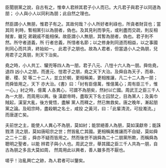 臣聞朋黨之說，自古有之，惟幸人君辨其君子小人而已。大凡君子與君子以同道為朋；
小人與小人以同利為朋；此自然之理也。

然臣謂小人無朋，惟君子有之。其故何哉？小人所好者利祿也，所貪者財貨也；當其同
利時，暫相黨引以為朋者，偽也。及其見利而爭先，或利盡而交疏，則反相賊害，雖兄
弟親戚不能相保。故臣謂小人無朋，其暫為朋者，偽也。君子則不然。所守者道義，所
行者忠義，所惜者名節；以之修身則同道而相益，以之事國則同心而共濟，終始如一。
此君子之朋也。故為人君者，但當退小人之偽朋，兒用君子之真朋，則天下治矣。

堯之時，小人共工、驩兜等四人為一朋，君子八元、八愷十六人為一朋。舜佐堯，退四
凶小人之朋，而進元、愷君子之朋，堯之天下大治。及舜自為天子，而皋、夔、稷、契
等二十二人，並立於朝，更相稱美，更相推讓，凡二十二人為一朋；而舜皆用之，天下
亦大治。《書》曰：「紂有臣億萬，惟億萬心；周有臣三千，惟一心。」紂之時，億萬
人各異心，可謂不為朋矣，然紂以亡國。周武王之臣三千人為一大朋，而周用以興。後
漢獻帝時，盡取天下名士囚禁之，目為黨人；及黃巾賊起，漢室大亂，後方覺悟，盡解
黨人而釋之，然已無救矣。唐之晚年，漸起朋黨之論。及昭宗時，盡殺朝之名士，咸投
之黃河，曰：「此輩清流，可投濁流。」而唐遂亡矣。

夫前世之主，能使人人異心不為朋，莫如紂；能禁絕善人為朋，莫如漢獻帝；能誅戮清
流之朋，莫如唐昭宗之世；然皆亂亡其國。更相稱美推讓而不自疑，莫如舜之二十二臣
，舜亦不疑而皆用之。然而後世不誚舜為二十二朋黨所欺，而稱舜為聰明之聖者，以能
辨君子與小人也。周武之世，舉其國之臣三千人共為一朋，自古為朋之多且大莫如周，
然周用此以興者，善人雖多而不厭也。

嗟乎！治亂興亡之跡，為人君者可以鑒矣。

